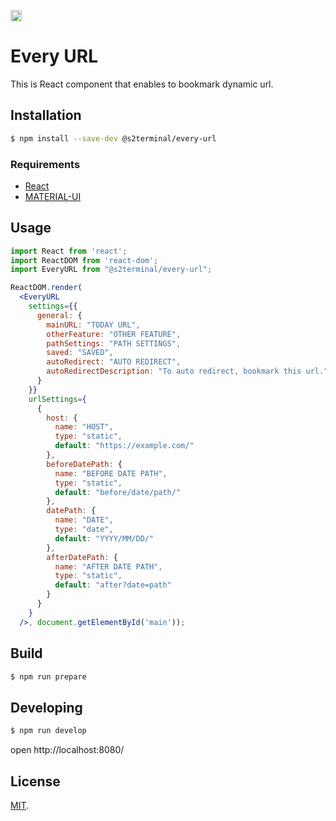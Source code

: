 <a href="https://badge.fury.io/js/%40s2terminal%2Fevery-url"><img src="https://badge.fury.io/js/%40s2terminal%2Fevery-url.svg" alt="npm version" height="18"></a>

# Every URL
This is React component that enables to bookmark dynamic url.

## Installation
```bash
$ npm install --save-dev @s2terminal/every-url
```

### Requirements
- [React](https://github.com/facebook/react/)
- [MATERIAL\-UI](https://github.com/mui-org/material-ui)

## Usage
```jsx
import React from 'react';
import ReactDOM from 'react-dom';
import EveryURL from "@s2terminal/every-url";

ReactDOM.render(
  <EveryURL
    settings={{
      general: {
        mainURL: "TODAY URL",
        otherFeature: "OTHER FEATURE",
        pathSettings: "PATH SETTINGS",
        saved: "SAVED",
        autoRedirect: "AUTO REDIRECT",
        autoRedirectDescription: "To auto redirect, bookmark this url."
      }
    }}
    urlSettings={
      {
        host: {
          name: "HOST",
          type: "static",
          default: "https://example.com/"
        },
        beforeDatePath: {
          name: "BEFORE DATE PATH",
          type: "static",
          default: "before/date/path/"
        },
        datePath: {
          name: "DATE",
          type: "date",
          default: "YYYY/MM/DD/"
        },
        afterDatePath: {
          name: "AFTER DATE PATH",
          type: "static",
          default: "after?date=path"
        }
      }
    }
  />, document.getElementById('main'));
```


## Build

```bash
$ npm run prepare
```

## Developing

```bash
$ npm run develop
```
open http://localhost:8080/

## License
[MIT](LICENSE).
